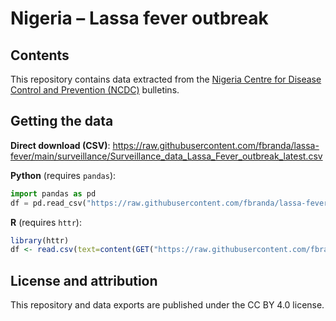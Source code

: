 # Nigeria – Lassa fever outbreak

## Contents

This repository contains data extracted from the [Nigeria Centre for Disease Control and Prevention (NCDC)](https://ncdc.gov.ng/diseases/sitreps/?cat=5&name=An%20update%20of%20Lassa%20fever%20outbreak%20in%20Nigeria) bulletins. 

## Getting the data

**Direct download (CSV)**: https://raw.githubusercontent.com/fbranda/lassa-fever/main/surveillance/Surveillance_data_Lassa_Fever_outbreak_latest.csv

**Python** (requires `pandas`):
```python
import pandas as pd
df = pd.read_csv("https://raw.githubusercontent.com/fbranda/lassa-fever/main/surveillance/Surveillance_data_Lassa_Fever_outbreak_latest.csv")
```

**R** (requires `httr`):
```r
library(httr)
df <- read.csv(text=content(GET("https://raw.githubusercontent.com/fbranda/lassa-fever/main/surveillance/Surveillance_data_Lassa_Fever_outbreak_latest.csv")))
```

## License and attribution

This repository and data exports are published under the CC BY 4.0 license.
